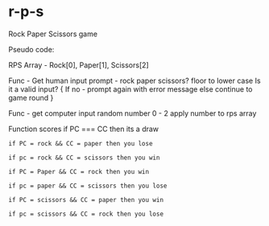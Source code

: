 # r-p-s
Rock Paper Scissors game

Pseudo code:

RPS Array - Rock[0], Paper[1], Scissors[2]

Func - Get human input
    prompt - rock paper scissors?
    floor to lower case
    Is it a valid input? {
            If no - prompt again with error message
            else continue to game round }

Func - get computer input
    random number 0 - 2
    apply number to rps array

Function scores
    if PC === CC then its a draw

    if PC = rock && CC = paper then you lose

    if pc = rock && CC = scissors then you win

    if PC = Paper && CC = rock then you win

    if pc = paper && CC = scissors then you lose

    if PC = scissors && CC = paper then you win

    if pc = scissors && CC = rock then you lose
